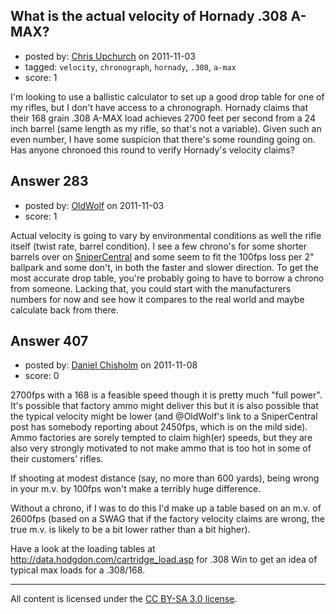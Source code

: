 ## What is the actual velocity of Hornady .308 A-MAX?

- posted by: [Chris Upchurch](https://stackexchange.com/users/-1/79-chris-upchurch) on 2011-11-03
- tagged: `velocity`, `chronograph`, `hornady`, `.308`, `a-max`
- score: 1

<p>I'm looking to use a ballistic calculator to set up a good drop table for one of my rifles, but I don't have access to a chronograph.  Hornady claims that their 168 grain .308 A-MAX load achieves 2700 feet per second from a 24 inch barrel (same length as my rifle, so that's not a variable).  Given such an even number, I have some suspicion that there's some rounding going on.  Has anyone chronoed this round to verify Hornady's velocity claims?</p>



## Answer 283

- posted by: [OldWolf](https://stackexchange.com/users/-1/111-oldwolf) on 2011-11-03
- score: 1

<p>Actual velocity is going to vary by environmental conditions as well the rifle itself (twist rate, barrel condition). I see a few chrono's for some shorter barrels over on <a href="http://www.snipercentral.com/forums/viewtopic.php?t=26419" rel="nofollow">SniperCentral</a> and some seem to fit the 100fps loss per 2" ballpark and some don't, in both the faster and slower direction. To get the most accurate drop table, you're probably going to have to borrow a chrono from someone. Lacking that, you could start with the manufacturers numbers for now and see how it compares to the real world and maybe calculate back from there.</p>



## Answer 407

- posted by: [Daniel Chisholm](https://stackexchange.com/users/-1/36-daniel-chisholm) on 2011-11-08
- score: 0

<p>2700fps with a 168 is a feasible speed though it is pretty much "full power".  It's possible that factory ammo might deliver this but it is also possible that the typical velocity might be lower (and @OldWolf's link to a SniperCentral post has somebody reporting about 2450fps, which is on the mild side).  Ammo factories are sorely tempted to claim high(er) speeds, but they are also very strongly motivated to not make ammo that is too hot in some of their customers' rifles.</p>

<p>If shooting at modest distance (say, no more than 600 yards), being wrong in your m.v. by 100fps won't make a terribly huge difference.</p>

<p>Without a chrono, if I was to do this I'd make up a table based on an m.v. of 2600fps (based on a SWAG that if the factory velocity claims are wrong, the true m.v. is likely to be a bit lower rather than a bit higher).</p>

<p>Have a look at the loading tables at <a href="http://data.hodgdon.com/cartridge_load.asp" rel="nofollow">http://data.hodgdon.com/cartridge_load.asp</a> for .308 Win to get an idea of typical max loads for a .308/168.</p>




---

All content is licensed under the [CC BY-SA 3.0 license](https://creativecommons.org/licenses/by-sa/3.0/).
